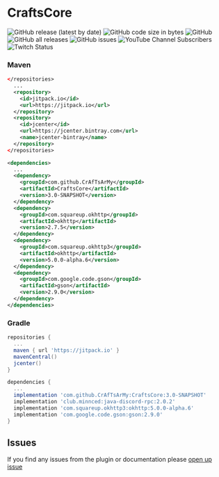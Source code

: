 # CraftsCore
![GitHub release (latest by date)](https://img.shields.io/github/v/release/CrAfTsArMy/CraftsCore)
![GitHub code size in bytes](https://img.shields.io/github/languages/code-size/CrAfTsArMy/CraftsCore)
![GitHub](https://img.shields.io/github/license/CrAfTsArMy/CraftsCore)
![GitHub all releases](https://img.shields.io/github/downloads/CrAfTsArMy/CraftsCore/total)
![GitHub issues](https://img.shields.io/github/issues-raw/CrAfTsArMy/CraftsCore)
![YouTube Channel Subscribers](https://img.shields.io/youtube/channel/subscribers/UCtBJZHmZqOvWJ0t8hjhWSAA?label=CraftsCodesArmy&style=flat)
![Twitch Status](https://img.shields.io/twitch/status/crafts__army?label=CrAfTs__ArMy)

### Maven
```xml
</repositories>
  ...
  <repository>
    <id>jitpack.io</id>
    <url>https://jitpack.io</url>
  </repository>
  <repository> 
    <id>jcenter</id>
    <url>https://jcenter.bintray.com</url>
    <name>jcenter-bintray</name>
  </repository>
</repositories>
```
```xml
<dependencies>
  ...
  <dependency>
    <groupId>com.github.CrAfTsArMy</groupId>
    <artifactId>CraftsCore</artifactId>
    <version>3.0-SNAPSHOT</version>
  </dependency>
  <dependency>
    <groupId>com.squareup.okhttp</groupId>
    <artifactId>okhttp</artifactId>
    <version>2.7.5</version>
  </dependency>
  <dependency>
    <groupId>com.squareup.okhttp3</groupId>
    <artifactId>okhttp</artifactId>
    <version>5.0.0-alpha.6</version>
  </dependency>
  <dependency>
    <groupId>com.google.code.gson</groupId>
    <artifactId>gson</artifactId>
    <version>2.9.0</version>
  </dependency>
</dependencies>
```

### Gradle
```gradle
repositories {
  ...
  maven { url 'https://jitpack.io' }
  mavenCentral()
  jcenter()
}
```
```gradle
dependencies {
  ...
  implementation 'com.github.CrAfTsArMy:CraftsCore:3.0-SNAPSHOT'
  implementation 'club.minnced:java-discord-rpc:2.0.2'
  implementation 'com.squareup.okhttp3:okhttp:5.0.0-alpha.6'
  implementation 'com.google.code.gson:gson:2.9.0'
}
```

## Issues
If you find any issues from the plugin or documentation please [open up issue](https://github.com/CrAfTsArMy/CraftsCore/issues)
